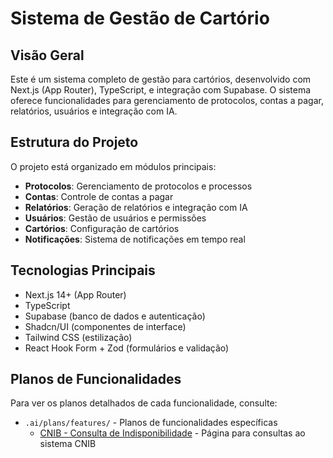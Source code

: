 # Sistema de Gestão de Cartório

## Visão Geral

Este é um sistema completo de gestão para cartórios, desenvolvido com Next.js (App Router), TypeScript, e integração com Supabase. O sistema oferece funcionalidades para gerenciamento de protocolos, contas a pagar, relatórios, usuários e integração com IA.

## Estrutura do Projeto

O projeto está organizado em módulos principais:

- **Protocolos**: Gerenciamento de protocolos e processos
- **Contas**: Controle de contas a pagar
- **Relatórios**: Geração de relatórios e integração com IA
- **Usuários**: Gestão de usuários e permissões
- **Cartórios**: Configuração de cartórios
- **Notificações**: Sistema de notificações em tempo real

## Tecnologias Principais

- Next.js 14+ (App Router)
- TypeScript
- Supabase (banco de dados e autenticação)
- Shadcn/UI (componentes de interface)
- Tailwind CSS (estilização)
- React Hook Form + Zod (formulários e validação)

## Planos de Funcionalidades

Para ver os planos detalhados de cada funcionalidade, consulte:

- `.ai/plans/features/` - Planos de funcionalidades específicas
  - [CNIB - Consulta de Indisponibilidade](./features/cnib-plan.md) - Página para consultas ao sistema CNIB

